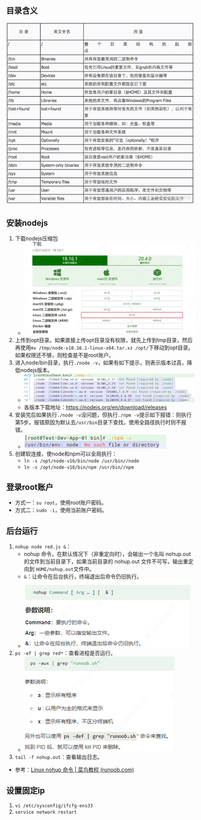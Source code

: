 ## 目录含义

![](./attachments/2023-07-05.png)

## 安装nodejs

1. 下载nodejs压缩包
    - ![](./attachments/2023-07-14.png)
2. 上传到opt目录。如果直接上传opt目录没有权限，就先上传到tmp目录，然后再使用`mv /tmp/node-v18.16.1-linux-x64.tar.xz /opt/`下移动到opt目录。如果权限还不够，则检查是不是root账户。
3. 进入node/bin目录，执行`./node -v`，如果有如下提示，则表示版本过高，降低nodejs版本。
    - ![](./attachments/2023-07-14-1.png)
    - 各版本下载地址：<https://nodejs.org/en/download/releases>
4. 安装完后如果执行`./node -v`没问题，但执行`./npm -v`提示如下报错：则执行第5步。报错原因为默认去`/usr/bin`目录下查找，使用全路径执行时则不报错。
    - ![](./attachments/2023-07-15.png)
5. 创建软连接，使node和npm可以全局执行：
    - `ln -s /opt/node-v16/bin/node /usr/bin//node`
    - `ln -s /opt/node-v16/bin/npm /usr/bin//npm`

## 登录root账户

- 方式一：`su root`，使用root账户密码。
- 方式二：`sudo -i`，使用当前账户密码。

## 后台运行

1. `nohup node red.js &`：
    - nohup 命令，在默认情况下（非重定向时），会输出一个名叫 nohup.out 的文件到当前目录下，如果当前目录的 nohup.out 文件不可写，输出重定向到 `HOME/nohup.out`文件中。
    - `&`：让命令在后台执行，终端退出后命令仍旧执行。
    - ![](./attachments/2023-07-17.png)
2. `ps -ef | grep red*`：查看进程是否运行。
    - ![](./attachments/2023-07-17-1.png)
3. `tail -f nohup.out`：查看输出日志。

- 参考：[Linux nohup 命令 | 菜鸟教程 (runoob.com)](https://www.runoob.com/linux/linux-comm-nohup.html)

## 设置固定ip

1. `vi /etc/sysconfig/ifcfg-ens33`
2. `service network restart`
